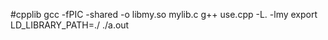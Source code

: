 #cpplib
gcc -fPIC -shared -o libmy.so mylib.c
g++  use.cpp -L. -lmy
export LD_LIBRARY_PATH=./
./a.out





